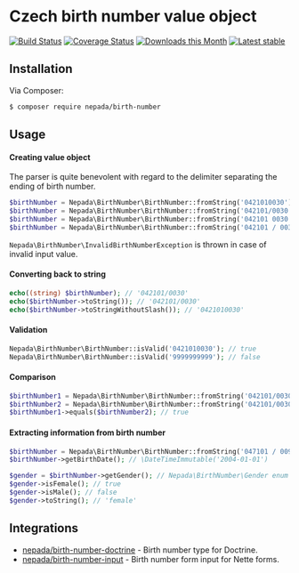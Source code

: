 Czech birth number value object
===============================

[![Build Status](https://github.com/nepada/birth-number/workflows/CI/badge.svg)](https://github.com/nepada/birth-number/actions?query=workflow%3ACI+branch%3Amaster)
[![Coverage Status](https://coveralls.io/repos/github/nepada/birth-number/badge.svg?branch=master)](https://coveralls.io/github/nepada/birth-number?branch=master)
[![Downloads this Month](https://img.shields.io/packagist/dm/nepada/birth-number.svg)](https://packagist.org/packages/nepada/birth-number)
[![Latest stable](https://img.shields.io/packagist/v/nepada/birth-number.svg)](https://packagist.org/packages/nepada/birth-number)


Installation
------------

Via Composer:

```sh
$ composer require nepada/birth-number
```


Usage
-----

#### Creating value object

The parser is quite benevolent with regard to the delimiter separating the ending of birth number.
```php
$birthNumber = Nepada\BirthNumber\BirthNumber::fromString('0421010030');
$birthNumber = Nepada\BirthNumber\BirthNumber::fromString('042101/0030');
$birthNumber = Nepada\BirthNumber\BirthNumber::fromString('042101 0030');
$birthNumber = Nepada\BirthNumber\BirthNumber::fromString('042101 / 0030');
```
`Nepada\BirthNumber\InvalidBirthNumberException` is thrown in case of invalid input value.

#### Converting back to string
```php
echo((string) $birthNumber); // '042101/0030'
echo($birthNumber->toString()); // '042101/0030'
echo($birthNumber->toStringWithoutSlash()); // '0421010030'
```

#### Validation
```php
Nepada\BirthNumber\BirthNumber::isValid('0421010030'); // true
Nepada\BirthNumber\BirthNumber::isValid('9999999999'); // false
```

#### Comparison
```php
$birthNumber1 = Nepada\BirthNumber\BirthNumber::fromString('042101/0030');
$birthNumber2 = Nepada\BirthNumber\BirthNumber::fromString('042101/0030');
$birthNumber1->equals($birthNumber2); // true
```

#### Extracting information from birth number
```php
$birthNumber = Nepada\BirthNumber\BirthNumber::fromString('047101 / 0090');
$birthNumber->getBirthDate(); // \DateTimeImmutable('2004-01-01')

$gender = $birthNumber->getGender(); // Nepada\BirthNumber\Gender enum instance
$gender->isFemale(); // true
$gender->isMale(); // false
$gender->toString(); // 'female'
```


Integrations
------------

- [nepada/birth-number-doctrine](https://github.com/nepada/birth-number-doctrine) - Birth number type for Doctrine.
- [nepada/birth-number-input](https://github.com/nepada/birth-number-input) - Birth number form input for Nette forms.
